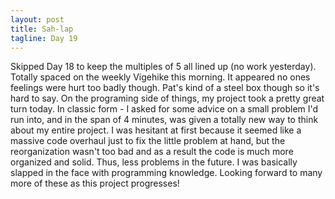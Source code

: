 ```yaml
---
layout: post
title: Sah-lap
tagline: Day 19
---
```


Skipped Day 18 to keep the multiples of 5 all lined up (no work yesterday). Totally spaced on the weekly Vigehike this morning. It appeared no ones feelings were hurt too badly though. Pat's kind of a steel box though so it's hard to say. On the programing side of things, my project took a pretty great turn today. In classic form - I asked for some advice on a small problem I'd run into, and in the span of 4 minutes, was given a totally new way to think about my entire project. I was hesitant at first because it seemed like a massive code overhaul just to fix the little problem at hand, but the reorganization wasn't too bad and as a result the code is much more organized and solid. Thus, less problems in the future. I was basically slapped in the face with programming knowledge. Looking forward to many more of these as this project progresses!